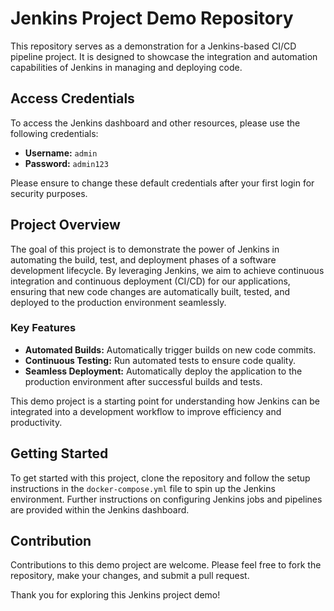 # Jenkins Project Demo Repository

This repository serves as a demonstration for a Jenkins-based CI/CD pipeline project. It is designed to showcase the integration and automation capabilities of Jenkins in managing and deploying code.

## Access Credentials

To access the Jenkins dashboard and other resources, please use the following credentials:

- **Username:** `admin`
- **Password:** `admin123`

Please ensure to change these default credentials after your first login for security purposes.

## Project Overview

The goal of this project is to demonstrate the power of Jenkins in automating the build, test, and deployment phases of a software development lifecycle. By leveraging Jenkins, we aim to achieve continuous integration and continuous deployment (CI/CD) for our applications, ensuring that new code changes are automatically built, tested, and deployed to the production environment seamlessly.

### Key Features

- **Automated Builds:** Automatically trigger builds on new code commits.
- **Continuous Testing:** Run automated tests to ensure code quality.
- **Seamless Deployment:** Automatically deploy the application to the production environment after successful builds and tests.

This demo project is a starting point for understanding how Jenkins can be integrated into a development workflow to improve efficiency and productivity.

## Getting Started

To get started with this project, clone the repository and follow the setup instructions in the `docker-compose.yml` file to spin up the Jenkins environment. Further instructions on configuring Jenkins jobs and pipelines are provided within the Jenkins dashboard.

## Contribution

Contributions to this demo project are welcome. Please feel free to fork the repository, make your changes, and submit a pull request.

Thank you for exploring this Jenkins project demo!